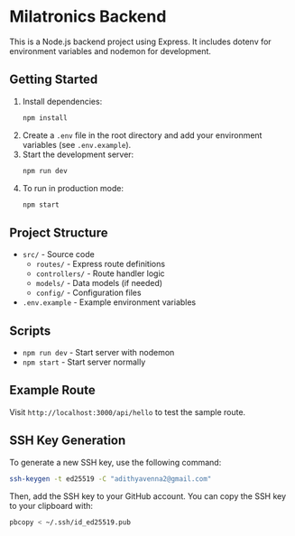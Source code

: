 # Milatronics Backend

This is a Node.js backend project using Express. It includes dotenv for environment variables and nodemon for development.

## Getting Started

1. Install dependencies:
   ```sh
   npm install
   ```
2. Create a `.env` file in the root directory and add your environment variables (see `.env.example`).
3. Start the development server:
   ```sh
   npm run dev
   ```
4. To run in production mode:
   ```sh
   npm start
   ```

## Project Structure

- `src/` - Source code
  - `routes/` - Express route definitions
  - `controllers/` - Route handler logic
  - `models/` - Data models (if needed)
  - `config/` - Configuration files
- `.env.example` - Example environment variables

## Scripts
- `npm run dev` - Start server with nodemon
- `npm start` - Start server normally

## Example Route
Visit `http://localhost:3000/api/hello` to test the sample route.

## SSH Key Generation
To generate a new SSH key, use the following command:
```sh
ssh-keygen -t ed25519 -C "adithyavenna2@gmail.com"
```
Then, add the SSH key to your GitHub account. You can copy the SSH key to your clipboard with:
```sh
pbcopy < ~/.ssh/id_ed25519.pub
```
